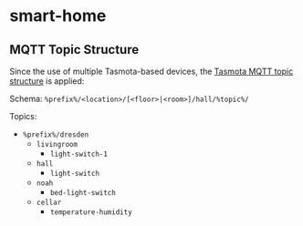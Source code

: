 # smart-home

## MQTT Topic Structure

Since the use of multiple Tasmota-based devices, the [Tasmota MQTT topic structure](https://tasmota.github.io/docs/MQTT/) is applied:

Schema: `%prefix%/<location>/[<floor>|<room>]/hall/%topic%/`

Topics:

- `%prefix%/dresden`
  - `livingroom`
    - `light-switch-1`
  - `hall`
    - `light-switch`
  - `noah`
    - `bed-light-switch`
  - `cellar`
    - `temperature-humidity`
